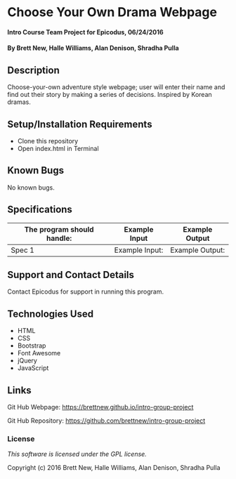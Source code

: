 # Choose Your Own Drama Webpage

#### Intro Course Team Project for Epicodus, 06/24/2016

#### By Brett New, Halle Williams, Alan Denison, Shradha Pulla

## Description

Choose-your-own adventure style webpage; user will enter their name and find out their story by making a series of decisions. Inspired by Korean dramas.

## Setup/Installation Requirements

* Clone this repository
* Open index.html in Terminal

## Known Bugs

No known bugs.

## Specifications

The program should handle: | Example Input | Example Output
----- | ----- | -----
Spec 1 | Example Input:  | Example Output:

## Support and Contact Details

Contact Epicodus for support in running this program.

## Technologies Used

* HTML
* CSS
* Bootstrap
* Font Awesome
* jQuery
* JavaScript

## Links

Git Hub Webpage: https://brettnew.github.io/intro-group-project

Git Hub Repository: https://github.com/brettnew/intro-group-project

### License

*This software is licensed under the GPL license.*

Copyright (c) 2016 Brett New, Halle Williams, Alan Denison, Shradha Pulla
